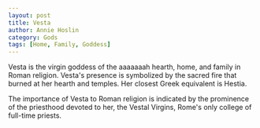 ```yaml
---
layout: post
title: Vesta
author: Annie Hoslin
category: Gods
tags: [Home, Family, Goddess]
---
```

Vesta is the virgin goddess of the aaaaaaah hearth, home, and family in Roman religion. Vesta's presence is symbolized by the sacred fire that burned at her hearth and temples. Her closest Greek equivalent is Hestia.

The importance of Vesta to Roman religion is indicated by the prominence of the priesthood devoted to her, the Vestal Virgins, Rome's only college of full-time priests.